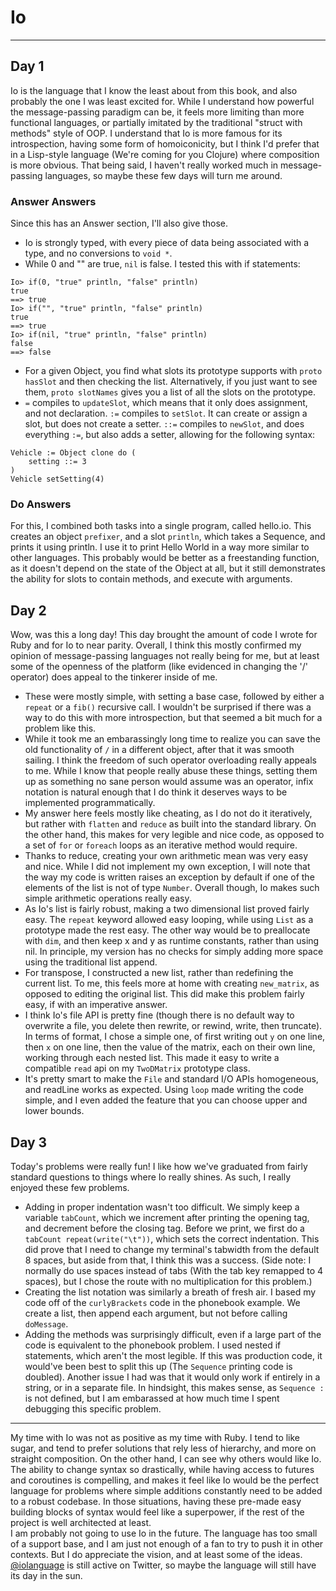 # Io
----------

## Day 1
Io is the language that I know the least about from this book, and also probably the one I was least excited for. While I understand how powerful the message-passing paradigm can be, it feels more limiting than more functional languages, or partially imitated by the traditional "struct with methods" style of OOP. I understand that Io is more famous for its introspection, having some form of homoiconicity, but I think I'd prefer that in a Lisp-style language (We're coming for you Clojure) where composition is more obvious. That being said, I haven't really worked much in message-passing languages, so maybe these few days will turn me around.
### Answer Answers
Since this has an Answer section, I'll also give those.
* Io is strongly typed, with every piece of data being associated with a type, and no conversions to `void *`.
* While 0 and "" are true, `nil` is false. I tested this with if statements:
```io
Io> if(0, "true" println, "false" println)
true
==> true
Io> if("", "true" println, "false" println)
true
==> true
Io> if(nil, "true" println, "false" println)
false
==> false
```
* For a given Object, you find what slots its prototype supports with `proto hasSlot` and then checking the list. Alternatively, if you just want to see them, `proto slotNames` gives you a list of all the slots on the prototype.
* `=` compiles to `updateSlot`, which means that it only does assignment, and not declaration. `:=` compiles to `setSlot`. It can create or assign a slot, but does not create a setter. `::=` compiles to `newSlot`, and does everything `:=`, but also adds a setter, allowing for the following syntax:
```io
Vehicle := Object clone do (
    setting ::= 3
)
Vehicle setSetting(4)
```
### Do Answers
For this, I combined both tasks into a single program, called hello.io. This creates an object `prefixer`, and a slot `println`, which takes a Sequence, and prints it using println. I use it to print Hello World in a way more similar to other languages. This probably would be better as a freestanding function, as it doesn't depend on the state of the Object at all, but it still demonstrates the ability for slots to contain methods, and execute with arguments.
## Day 2
Wow, was this a long day! This day brought the amount of code I wrote for Ruby and for Io to near parity. Overall, I think this mostly confirmed my opinion of message-passing languages not really being for me, but at least some of the openness of the platform (like evidenced in changing the '/' operator) does appeal to the tinkerer inside of me.
* These were mostly simple, with setting a base case, followed by either a `repeat` or a `fib()` recursive call. I wouldn't be surprised if there was a way to do this with more introspection, but that seemed a bit much for a problem like this.
* While it took me an embarassingly long time to realize you can save the old functionality of `/` in a different object, after that it was smooth sailing. I think the freedom of such operator overloading really appeals to me. While I know that people really abuse these things, setting them up as something no sane person would assume was an operator, infix notation is natural enough that I do think it deserves ways to be implemented programmatically.
* My answer here feels mostly like cheating, as I do not do it iteratively, but rather with `flatten` and `reduce` as built into the standard library. On the other hand, this makes for very legible and nice code, as opposed to a set of `for` or `foreach` loops as an iterative method would require.
* Thanks to reduce, creating your own arithmetic mean was very easy and nice. While I did not implement my own exception, I will note that the way my code is written raises an exception by default if one of the elements of the list is not of type `Number`. Overall though, Io makes such simple arithmetic operations really easy.
* As Io's list is fairly robust, making a two dimensional list proved fairly easy. The `repeat` keyword allowed easy looping, while using `List` as a prototype made the rest easy. The other way would be to preallocate with `dim`, and then keep x and y as runtime constants, rather than using nil. In principle, my version has no checks for simply adding more space using the traditional list append.
* For transpose, I constructed a new list, rather than redefining the current list. To me, this feels more at home with creating `new_matrix`, as opposed to editing the original list. This did make this problem fairly easy, if with an imperative answer.
* I think Io's file API is pretty fine (though there is no default way to overwrite a file, you delete then rewrite, or rewind, write, then truncate). In terms of format, I chose a simple one, of first writing out `y` on one line, then `x` on one line, then the value of the matrix, each on their own line, working through each nested list. This made it easy to write a compatible `read` api on my `TwoDMatrix` prototype class.
* It's pretty smart to make the `File` and standard I/O APIs homogeneous, and readLine works as expected. Using `loop` made writing the code simple, and I even added the feature that you can choose upper and lower bounds. 
## Day 3
Today's problems were really fun! I like how we've graduated from fairly standard questions to things where Io really shines. As such, I really enjoyed these few problems. 
* Adding in proper indentation wasn't too difficult. We simply keep a variable `tabCount`, which we increment after printing the opening tag, and decrement before the closing tag. Before we print, we first do a `tabCount repeat(write("\t"))`, which sets the correct indentation. This did prove that I need to change my terminal's tabwidth from the default 8 spaces, but aside from that, I think this was a success. (Side note: I normally do use spaces instead of tabs (With the tab key remapped to 4 spaces), but I chose the route with no multiplication for this problem.)
* Creating the list notation was similarly a breath of fresh air. I based my code off of the `curlyBrackets` code in the phonebook example. We create a list, then append each argument, but not before calling `doMessage`.
* Adding the methods was surprisingly difficult, even if a large part of the code is equivalent to the phonebook problem. I used nested if statements, which aren't the most legible. If this was production code, it would've been best to split this up (The `Sequence` printing code is doubled). Another issue I had was that it would only work if entirely in a string, or in a separate file. In hindsight, this makes sense, as `Sequence :` is not defined, but I am embarassed at how much time I spent debugging this specific problem.
----------
My time with Io was not as positive as my time with Ruby. I tend to like sugar, and tend to prefer solutions that rely less of hierarchy, and more on straight composition. On the other hand, I can see why others would like Io. The ability to change syntax so drastically, while having access to futures and coroutines is compelling, and makes it feel like Io would be the perfect language for problems where simple additions constantly need to be added to a robust codebase. In those situations, having these pre-made easy building blocks of syntax would feel like a superpower, if the rest of the project is well architected at least.    
I am probably not going to use Io in the future. The language has too small of a support base, and I am just not enough of a fan to try to push it in other contexts. But I do appreciate the vision, and at least some of the ideas. [@iolanguage](https://twitter.com/iolanguage "Or is it X?") is still active on Twitter, so maybe the language will still have its day in the sun. 
